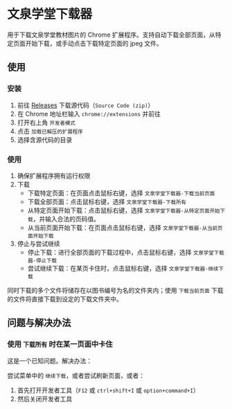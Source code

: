 # 文泉学堂下载器

用于下载文泉学堂教材图片的 Chrome 扩展程序。支持自动下载全部页面，从特定页面开始下载，或手动点击下载特定页面的 jpeg 文件。

## 使用

### 安装

1. 前往 [Releases](https://github.com/liang2kl/wqxuetang-downloader/releases) 下载源代码（`Source Code (zip)`）
2. 在 Chrome 地址栏输入 `chrome://extensions` 并前往
3. 打开右上角 `开发者模式`
4. 点击 `加载已解压的扩展程序`
5. 选择含源代码的目录

### 使用

1. 确保扩展程序拥有运行权限
2. 下载
   - 下载特定页面：在页面点击鼠标右键，选择 `文泉学堂下载器-下载当前页面`
   - 下载全部页面：点击鼠标右键，选择 `文泉学堂下载器-下载所有`
   - 从特定页面开始下载：点击鼠标右键，选择 `文泉学堂下载器-从特定页面开始下载`，并输入合法的页码值。
   - 从当前页面开始下载：在页面点击鼠标右键，选择 `文泉学堂下载器-从当前页面开始下载`
2. 停止与尝试继续
   - 停止下载：进行全部页面的下载过程中，点击鼠标右键，选择 `文泉学堂下载器-停止下载`
   - 尝试继续下载：在某页卡住时，点击鼠标右键，选择 `文泉学堂下载器-继续下载`

同时下载的多个文件将储存在以图书编号为名的文件夹内；使用 `下载当前页面` 下载的文件将直接下载到设定的下载文件夹中。

## 问题与解决办法

### 使用 `下载所有` 时在某一页面中卡住

这是一个已知问题。解决办法：

尝试菜单中的 `继续下载`，或者尝试刷新页面，或者：

1. 首先打开开发者工具（`F12` 或 `ctrl+shift+I` 或 `option+command+I`）
2. 然后关闭开发者工具
